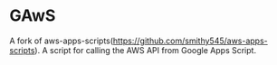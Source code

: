 # GAwS
A fork of aws-apps-scripts(https://github.com/smithy545/aws-apps-scripts). A script for calling the AWS API from Google Apps Script.
